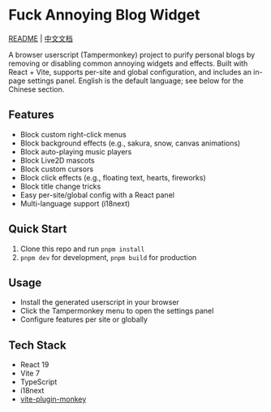 # Fuck Annoying Blog Widget

[README](README.md) | [中文文档](README_zh-CN.md)

A browser userscript (Tampermonkey) project to purify personal blogs by removing or disabling common annoying widgets
and effects. Built with React + Vite, supports per-site and global configuration, and includes an in-page settings
panel. English is the default language; see below for the Chinese section.

## Features

- Block custom right-click menus
- Block background effects (e.g., sakura, snow, canvas animations)
- Block auto-playing music players
- Block Live2D mascots
- Block custom cursors
- Block click effects (e.g., floating text, hearts, fireworks)
- Block title change tricks
- Easy per-site/global config with a React panel
- Multi-language support (i18next)

## Quick Start

1. Clone this repo and run `pnpm install`
2. `pnpm dev` for development, `pnpm build` for production

## Usage

- Install the generated userscript in your browser
- Click the Tampermonkey menu to open the settings panel
- Configure features per site or globally

## Tech Stack

- React 19
- Vite 7
- TypeScript
- i18next
- [vite-plugin-monkey](https://github.com/lisonge/vite-plugin-monkey)
